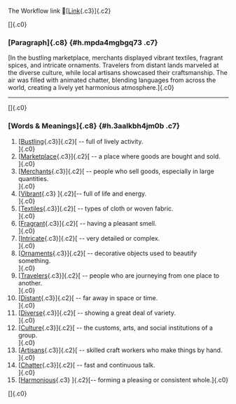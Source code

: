 The Workflow link
👏[[Link](https://www.google.com/url?q=http://www.google.com&sa=D&source=editors&ust=1759923906404689&usg=AOvVaw3--y4lLNwgTyGe83Toh3sq){.c3}]{.c2}

[]{.c0}

### [Paragraph]{.c8} {#h.mpda4mgbgq73 .c7}

[In the bustling marketplace, merchants displayed vibrant textiles,
fragrant spices, and intricate ornaments. Travelers from distant lands
marveled at the diverse culture, while local artisans showcased their
craftsmanship. The air was filled with animated chatter, blending
languages from across the world, creating a lively yet harmonious
atmosphere.]{.c0}

------------------------------------------------------------------------

[]{.c0}

### [Words & Meanings]{.c8} {#h.3aalkbh4jm0b .c7}

1.  [[Bustling](https://www.google.com/url?q=http://www.google.com&sa=D&source=editors&ust=1759923906405787&usg=AOvVaw01ud5dnzmLIqmyzwZ0byil){.c3}]{.c2}[ --
    full of lively activity.\
    ]{.c0}
2.  [[Marketplace](https://www.google.com/url?q=http://www.google.com&sa=D&source=editors&ust=1759923906406030&usg=AOvVaw01-0qcKlqGYQa1QUC7p9gJ){.c3}]{.c2}[ --
    a place where goods are bought and sold.\
    ]{.c0}
3.  [[Merchants](https://www.google.com/url?q=http://www.google.com&sa=D&source=editors&ust=1759923906406254&usg=AOvVaw1Wmx5Ts9lEXrI6FwdP6HGi){.c3}]{.c2}[ --
    people who sell goods, especially in large quantities.\
    ]{.c0}
4.  [[Vibrant](https://www.google.com/url?q=http://www.google.com&sa=D&source=editors&ust=1759923906406483&usg=AOvVaw0pGQWGxVATApEXKwL-mNFM){.c3}
    ]{.c2}[-- full of life and energy.\
    ]{.c0}
5.  [[Textiles](https://www.google.com/url?q=http://www.google.com&sa=D&source=editors&ust=1759923906406647&usg=AOvVaw383x34kXbaDgsvzYWh0YlA){.c3}]{.c2}[ --
    types of cloth or woven fabric.\
    ]{.c0}
6.  [[Fragrant](https://www.google.com/url?q=http://www.google.com&sa=D&source=editors&ust=1759923906406819&usg=AOvVaw0RK1ZvGc4NUYasVGpLRDTa){.c3}]{.c2}[ --
    having a pleasant smell.\
    ]{.c0}
7.  [[Intricate](https://www.google.com/url?q=http://www.google.com&sa=D&source=editors&ust=1759923906406984&usg=AOvVaw1xQ3XIOvG-rtezhrldKfQQ){.c3}]{.c2}[ --
    very detailed or complex.\
    ]{.c0}
8.  [[Ornaments](https://www.google.com/url?q=http://www.google.com&sa=D&source=editors&ust=1759923906407153&usg=AOvVaw1pUa86SkvMhPH89DRKxZpj){.c3}]{.c2}[ --
    decorative objects used to beautify something.\
    ]{.c0}
9.  [[Travelers](https://www.google.com/url?q=http://www.google.com&sa=D&source=editors&ust=1759923906407379&usg=AOvVaw23yfOogUfQXPu0Ff-8mdF-){.c3}]{.c2}[ --
    people who are journeying from one place to another.\
    ]{.c0}
10. [[Distant](https://www.google.com/url?q=http://www.google.com&sa=D&source=editors&ust=1759923906407594&usg=AOvVaw3CsKIvu4Jlad13szdLmjWW){.c3}]{.c2}[ --
    far away in space or time.\
    ]{.c0}
11. [[Diverse](https://www.google.com/url?q=http://www.google.com&sa=D&source=editors&ust=1759923906407757&usg=AOvVaw3PBJeTQ_oxOfUVWLTpjlve){.c3}]{.c2}[ --
    showing a great deal of variety.\
    ]{.c0}
12. [[Culture](https://www.google.com/url?q=http://www.google.com&sa=D&source=editors&ust=1759923906407925&usg=AOvVaw2VBXDXzod3ULyGvwOgvyfN){.c3}]{.c2}[ --
    the customs, arts, and social institutions of a group.\
    ]{.c0}
13. [[Artisans](https://www.google.com/url?q=http://www.google.com&sa=D&source=editors&ust=1759923906408131&usg=AOvVaw2lNj9vH6HgEtJ3sihHfpQ_){.c3}]{.c2}[ --
    skilled craft workers who make things by hand.\
    ]{.c0}
14. [[Chatter](https://www.google.com/url?q=http://www.google.com&sa=D&source=editors&ust=1759923906408324&usg=AOvVaw0Ytidhyi0GJFlMG82uPAdN){.c3}]{.c2}[ --
    fast and continuous talk.\
    ]{.c0}
15. [[Harmonious](https://www.google.com/url?q=http://www.google.com&sa=D&source=editors&ust=1759923906408488&usg=AOvVaw0XsebhmhSXXfyuIyXe3Fuo){.c3}
    ]{.c2}[-- forming a pleasing or consistent whole.]{.c0}

[]{.c0}
